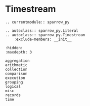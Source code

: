 # Timestream

```{eval-rst}
.. currentmodule:: sparrow_py

.. autoclass:: sparrow_py.Literal
.. autoclass:: sparrow_py.Timestream
    :exclude-members: __init__
```

```{toctree}
:hidden:
:maxdepth: 3

aggregation
arithmetic
collection
comparison
execution
grouping
logical
misc
records
time
```